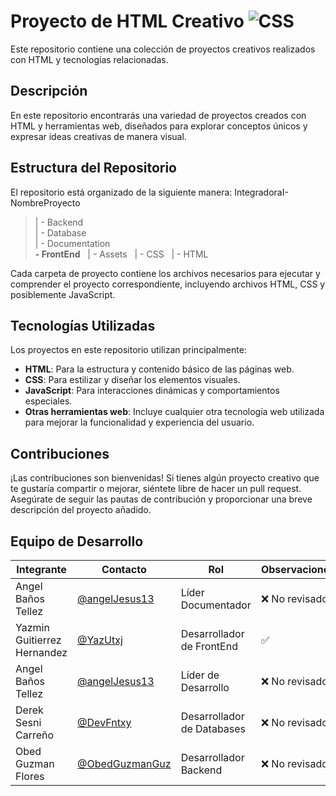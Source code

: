 # Proyecto de HTML Creativo ![CSS]( https://img.shields.io/badge/HTML5-E34F26?style=for-the-badge&logo=html5&logoColor=white)


Este repositorio contiene una colección de proyectos creativos realizados con HTML y tecnologías relacionadas.

## Descripción

En este repositorio encontrarás una variedad de proyectos creados con HTML y herramientas web, diseñados para explorar conceptos únicos y expresar ideas creativas de manera visual.

## Estructura del Repositorio

El repositorio está organizado de la siguiente manera:
IntegradoraI-NombreProyecto<br>
>| - Backend <br>
>| - Database<br>
>| - Documentation<br>
>  **- FrontEnd**
>&nbsp;&nbsp;| - Assets
>&nbsp;&nbsp;| - CSS
>&nbsp;&nbsp;| - HTML

Cada carpeta de proyecto contiene los archivos necesarios para ejecutar y comprender el proyecto correspondiente, incluyendo archivos HTML, CSS y posiblemente JavaScript.

## Tecnologías Utilizadas

Los proyectos en este repositorio utilizan principalmente:

- **HTML**: Para la estructura y contenido básico de las páginas web.
- **CSS**: Para estilizar y diseñar los elementos visuales.
- **JavaScript**: Para interacciones dinámicas y comportamientos especiales.
- **Otras herramientas web**: Incluye cualquier otra tecnología web utilizada para mejorar la funcionalidad y experiencia del usuario.

## Contribuciones

¡Las contribuciones son bienvenidas! Si tienes algún proyecto creativo que te gustaría compartir o mejorar, siéntete libre de hacer un pull request. Asegúrate de seguir las pautas de contribución y proporcionar una breve descripción del proyecto añadido.



## Equipo de Desarrollo
|Integrante|Contacto|Rol|Observaciones|
|------------|--------|---|---|
|Angel Baños Tellez|[@angelJesus13](https://github.com/angelJesus13)|Líder Documentador |❌ No revisado|
|Yazmin Guitierrez Hernandez|[@YazUtxj](https://github.com/YazUtxj)|Desarrollador de FrontEnd|✅|
|Angel Baños Tellez|[@angelJesus13](https://github.com/angelJesus13)|Líder de Desarrollo|❌ No revisado|
|Derek Sesni Carreño|[@DevFntxy](https://github.com/DevFntxy)|Desarrollador de Databases|❌ No revisado|
|Obed Guzman Flores|[@ObedGuzmanGuz](https://github.com/ObedGuzmanGuz)|Desarrollador Backend|❌ No revisado|